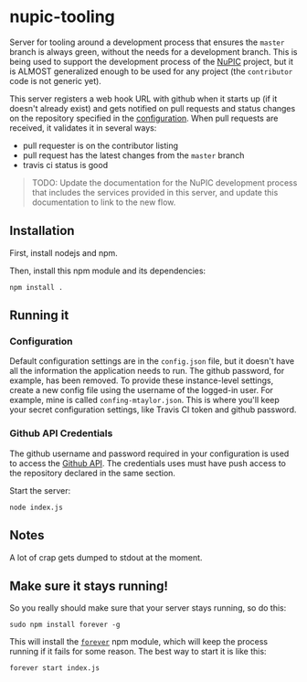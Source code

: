 nupic-tooling
=============

Server for tooling around a development process that ensures the `master` branch is always green, without the needs for a development branch. This is being used to support the development process of the [NuPIC](http://github.com/numenta/nupic) project, but it is ALMOST generalized enough to be used for any project (the `contributor` code is not generic yet).

This server registers a web hook URL with github when it starts up (if it doesn't already exist) and gets notified on pull requests and status changes on the repository specified in the [configuration](#configuration). When pull requests are received, it validates it in several ways:

- pull requester is on the contributor listing
- pull request has the latest changes from the `master` branch
- travis ci status is good

> TODO: Update the documentation for the NuPIC development process that includes the services provided in this server, and update this documentation to link to the new flow.

## Installation

First, install nodejs and npm.

Then, install this npm module and its dependencies:

    npm install .

## Running it

### Configuration

Default configuration settings are in the `config.json` file, but it doesn't have all the information the application needs to run. The github password, for example, has been removed. To provide these instance-level settings, create a new config file using the username of the logged-in user. For example, mine is called `confing-mtaylor.json`. This is where you'll keep your secret configuration settings, like Travis CI token and github password.

### Github API Credentials

The github username and password required in your configuration is used to access the [Github API](http://developer.github.com/). The credentials uses must have push access to the repository declared in the same section.

Start the server:

    node index.js

## Notes

A lot of crap gets dumped to stdout at the moment. 

## Make sure it stays running!

So you really should make sure that your server stays running, so do this:

    sudo npm install forever -g

This will install the [`forever`](https://npmjs.org/package/forever) npm module, which will keep the process running if it fails for some reason. The best way to start it is like this:

    forever start index.js
